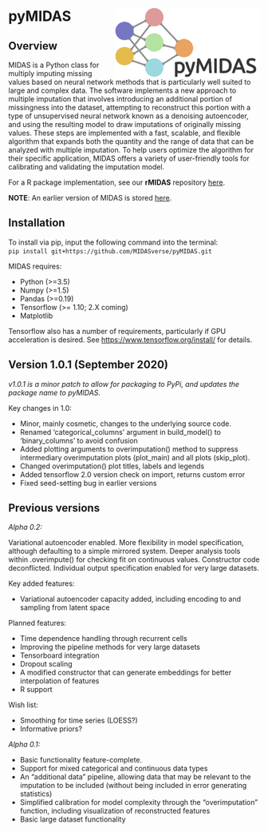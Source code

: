 
<!-- README.md is generated from README.Rmd. Please edit that file -->

# pyMIDAS<img src='pyMIDAS_logo.png' align="right" height="139" /></a>

<!-- badges: start -->

<!-- [![CRAN status](https://www.r-pkg.org/badges/version/dplyr)](https://cran.r-project.org/package=dplyr) -->

<!-- [![R build status](https://github.com/tidyverse/dplyr/workflows/R-CMD-check/badge.svg)](https://github.com/tidyverse/dplyr/actions?workflow=R-CMD-check) -->

<!-- [![Codecov test coverage](https://codecov.io/gh/tidyverse/dplyr/branch/master/graph/badge.svg)](https://codecov.io/gh/tidyverse/dplyr?branch=master) -->

<!-- [![R build status](https://github.com/tidyverse/dplyr/workflows/R-CMD-check/badge.svg)](https://github.com/tidyverse/dplyr/actions) -->

<!-- badges: end -->

## Overview

MIDAS is a Python class for multiply imputing missing values based on
neural network methods that is particularly well suited to large and
complex data. The software implements a new approach to multiple
imputation that involves introducing an additional portion of
missingness into the dataset, attempting to reconstruct this portion
with a type of unsupervised neural network known as a denoising
autoencoder, and using the resulting model to draw imputations of
originally missing values. These steps are implemented with a fast,
scalable, and flexible algorithm that expands both the quantity and the
range of data that can be analyzed with multiple imputation. To help
users optimize the algorithm for their specific application, MIDAS
offers a variety of user-friendly tools for calibrating and validating
the imputation model.

For a R package implementation, see our **rMIDAS** repository
[here](https://github.com/MIDASverse/rMIDAS).

**NOTE**: An earlier version of MIDAS is stored
[here](https://github.com/Oracen/MIDAS).

## Installation

To install via pip, input the following command into the terminal:  
`pip install git+https://github.com/MIDASverse/pyMIDAS.git`

MIDAS requires:

  - Python (\>=3.5)
  - Numpy (\>=1.5)
  - Pandas (\>=0.19)
  - Tensorflow (\>= 1.10; 2.X coming)
  - Matplotlib

Tensorflow also has a number of requirements, particularly if GPU
acceleration is desired. See <https://www.tensorflow.org/install/> for
details.

## Version 1.0.1 (September 2020)

*v1.0.1 is a minor patch to allow for packaging to PyPi, and updates the package name to pyMIDAS.*

Key changes in 1.0:

  - Minor, mainly cosmetic, changes to the underlying source code.
  - Renamed ‘categorical\_columns’ argument in build\_model() to
    ‘binary\_columns’ to avoid confusion
  - Added plotting arguments to overimputation() method to suppress
    intermediary overimputation plots (plot\_main) and all plots
    (skip\_plot).
  - Changed overimputation() plot titles, labels and legends
  - Added tensorflow 2.0 version check on import, returns custom error
  - Fixed seed-setting bug in earlier versions

## Previous versions

*Alpha 0.2:*

Variational autoencoder enabled. More flexibility in model
specification, although defaulting to a simple mirrored system. Deeper
analysis tools within .overimpute() for checking fit on continuous
values. Constructor code deconflicted. Individual output specification
enabled for very large datasets.

Key added features:

  - Variational autoencoder capacity added, including encoding to and
    sampling from latent space

Planned features:

  - Time dependence handling through recurrent cells
  - Improving the pipeline methods for very large datasets
  - Tensorboard integration
  - Dropout scaling
  - A modified constructor that can generate embeddings for better
    interpolation of features
  - R support

Wish list:

  - Smoothing for time series (LOESS?)
  - Informative priors?

*Alpha 0.1:*

  - Basic functionality feature-complete.
  - Support for mixed categorical and continuous data types
  - An “additional data” pipeline, allowing data that may be relevant to
    the imputation to be included (without being included in error
    generating statistics)
  - Simplified calibration for model complexity through the
    “overimputation” function, including visualization of
    reconstructed features
  - Basic large dataset functionality
